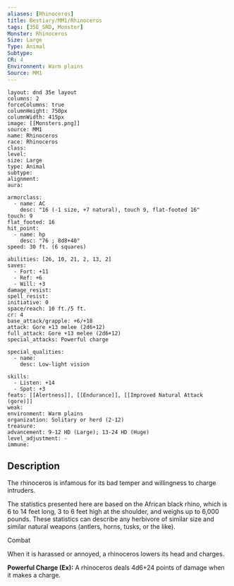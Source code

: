 ```yaml
---
aliases: [Rhinoceros]
title: Bestiary/MM1/Rhinoceros
tags: [35E_SRD, Monster]
Monster: Rhinoceros
Size: Large
Type: Animal
Subtype: 
CR: 4
Environnent: Warm plains
Source: MM1
---
```


```statblock
layout: dnd 35e layout
columns: 2
forceColumns: true
columnHeight: 750px
columnWidth: 415px
image: [[Monsters.png]]
source: MM1
name: Rhinoceros
race: Rhinoceros
class: 
level: 
size: Large
type: Animal
subtype: 
alignment: 
aura: 

armorclass:
  - name: AC
    desc: "16 (-1 size, +7 natural), touch 9, flat-footed 16"
touch: 9
flat_footed: 16
hit_point:
  - name: hp
    desc: "76 ; 8d8+40"
speed: 30 ft. (6 squares)

abilities: [26, 10, 21, 2, 13, 2]
saves:
  - Fort: +11
  - Ref: +6
  - Will: +3
damage_resist: 
spell_resist: 
initiative: 0
space/reach: 10 ft./5 ft.
cr: 4
base_attack/grapple: +6/+18
attack: Gore +13 melee (2d6+12)
full_attack: Gore +13 melee (2d6+12)
special_attacks: Powerful charge

special_qualities:
  - name: 
    desc: Low-light vision

skills:
  - Listen: +14
  - Spot: +3
feats: [[Alertness]], [[Endurance]], [[Improved Natural Attack (gore)]]
weak: 
environment: Warm plains
organization: Solitary or herd (2-12)
treasure: 
advancement: 9-12 HD (Large); 13-24 HD (Huge)
level_adjustment: -
immune: 
```

## Description

<p>The rhinoceros is infamous for its bad temper and willingness to charge intruders.</p>
<p>The statistics presented here are based on the African black rhino, which is 6 to 14 feet long, 3 to 6 feet high at the shoulder, and weighs up to 6,000 pounds. These statistics can describe any herbivore of similar size and similar natural weapons (antlers, horns, tusks, or the like).</p>
<p>Combat</p>
<p>When it is harassed or annoyed, a rhinoceros lowers its head and charges.</p>
<p>
            <b>Powerful Charge (Ex):</b> A rhinoceros deals 4d6+24 points of damage when it makes a charge.</p>